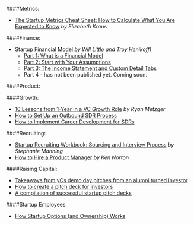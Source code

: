 ####Metrics:
- [The Startup Metrics Cheat Sheet: How to Calculate What You Are Expected to Know](https://blog.mergelane.com/2016/09/26/the-startup-metrics-cheat-sheet-how-to-calculate-what-you-are-expected-to-know/) _by Elizabeth Kraus_

####Finance:
- Startup Financial Model _by Will Little and Troy Henikoff)_
	- [Part 1: What is a Financial Model](http://www.techstars.com/content/accelerators/chicago/startup-financial-modeling-part-1-financial-model/)
	- [Part 2: Start with Your Assumptions](http://www.techstars.com/content/accelerators/startup-financial-modeling-part-2-start-assumptions/)
	- [Part 3: The Income Statement and Custom Detail Tabs](http://www.techstars.com/content/accelerators/startup-financial-modeling-part-3-income-statement-custom-detail-tabs/)
	- Part 4 - has not been published yet. Coming soon.

####Product:

####Growth: 
- [10 Lessons from 1-Year in a VC Growth Role](https://medium.com/madrona-venture-group/10-lessons-from-1-year-in-a-vc-growth-role-29f50665aa18/) _by Ryan Metzger_
- [How to Set Up an Outbound SDR Process](http://blog.closeriq.com/2016/10/outbound-sdr-process/)
- [How to Implement Career Development for SDRs](http://blog.closeriq.com/2016/08/sdr-career-development/)

####Recruiting:
- [Startup Recruiting Workbook: Sourcing and Interview Process](http://www.work-bench.com/blog/2016/09/21/startup-recruiting-workbook-sourcing-and-interviewing-process/) _by Stephanie Manning_
- [How to Hire a Product Manager](https://www.kennorton.com/essays/productmanager.html) _by Ken Norton_

####Raising Capital:
- [Takeaways from yCs demo day pitches from an alumni turned investor](https://medium.com/@stefanobernardi/takeaways-from-ycs-demo-day-pitches-from-an-alumni-turned-investor-292af1c03540#.t30v1rozu)
- [How to create a pitch deck for investors](https://www.marsdd.com/mars-library/how-to-create-a-pitch-deck-for-investors/)
- [A compilation of successful startup pitch decks](http://bestpitchdecks.com/)

####Startup Employees
- [How Startup Options (and Ownership) Works](http://a16z.com/2016/08/24/options-ownership/)